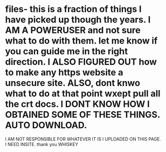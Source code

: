 # files- this is a fraction of things I have picked up though the years. I AM A POWERUSER and not sure what to do with them. let me know if you can guide me in the right direction. I ALSO FIGURED OUT how to make any https website a unsecure site. ALSO, dont knwo what to do at that point wxept pull all the crt docs. I DONT KNOW HOW I OBTAINED SOME OF THESE THINGS. AUTO DOWNLOAD. 
I AM NOT RESPONSIBLE FOR WHATEVER IT IS I UPLOADED ON THIS PAGE. I NEED INSITE. thank you WHISKEY

